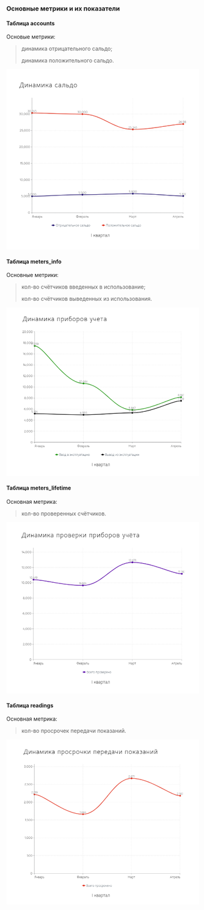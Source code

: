### Основные метрики и их показатели  

#### Таблица accounts

Основые метрики: 

> динамика отрицательного сальдо;
> 
> динамика положительного сальдо.

![alt text for image](https://github.com/ppikamon/moi_dom.TestProject/blob/main/stockroom/%D0%B4%D0%B8%D0%BD%D0%B0%D0%BC%D0%B8%D0%BA%D0%B0%20%D1%81%D0%B0%D0%BB%D1%8C%D0%B4%D0%BE.png?raw=true)

#### Таблица meters_info

Основные метрики:

> кол-во счётчиков введенных в использование;
> 
> кол-во счётчиков выведенных из использования.

![alt text for image](https://github.com/ppikamon/moi_dom.TestProject/blob/main/stockroom/%D0%B4%D0%B8%D0%BD%D0%B0%D0%BC%D0%B8%D0%BA%D0%B0%20%D0%BF%D1%80%D0%B8%D0%B1%D0%BE%D1%80%D0%BE%D0%B2%20%D1%83%D1%87%D1%91%D1%82%D0%B0.png?raw=true)

#### Таблица meters_lifetime

Основная метрика:

> кол-во проверенных счётчиков.

![alt text for image](https://github.com/ppikamon/moi_dom.TestProject/blob/main/stockroom/%D0%B4%D0%B8%D0%BD%D0%B0%D0%BC%D0%B8%D0%BA%D0%B0%20%D0%BF%D1%80%D0%BE%D0%B2%D0%B5%D1%80%D0%BA%D0%B8%20%D0%BF%D1%80%D0%B8%D0%B1%D0%BE%D1%80%D0%BE%D0%B2%20%D1%83%D1%87%D1%91%D1%82%D0%B0.png?raw=true)

#### Таблица readings

Основная метрика:

> кол-во просрочек передачи показаний.


![alt text for image](https://github.com/ppikamon/moi_dom.TestProject/blob/main/stockroom/%D0%B4%D0%B8%D0%BD%D0%B0%D0%BC%D0%B8%D0%BA%D0%B0%20%D0%BF%D1%80%D0%BE%D1%81%D1%80%D0%BE%D1%87%D0%BA%D0%B8%20%D0%BF%D0%B5%D1%80%D0%B5%D0%B4%D0%B0%D1%87%D0%B8%20%D0%BF%D0%BE%D0%BA%D0%B0%D0%B7%D0%B0%D0%BD%D0%B8%D0%B9.png?raw=true)





